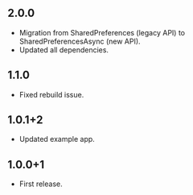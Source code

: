 ## 2.0.0

- Migration from SharedPreferences (legacy API) to SharedPreferencesAsync (new API).
- Updated all dependencies.

## 1.1.0

- Fixed rebuild issue.

## 1.0.1+2

- Updated example app.

## 1.0.0+1

- First release.
